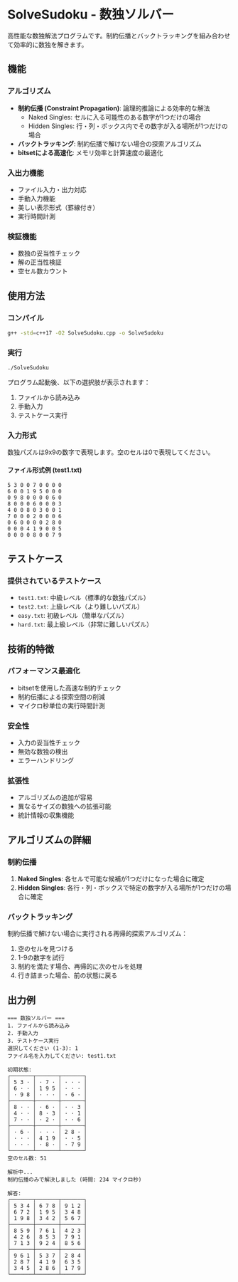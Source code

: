 # SolveSudoku - 数独ソルバー

高性能な数独解法プログラムです。制約伝播とバックトラッキングを組み合わせて効率的に数独を解きます。

## 機能

### アルゴリズム
- **制約伝播 (Constraint Propagation)**: 論理的推論による効率的な解法
  - Naked Singles: セルに入る可能性のある数字が1つだけの場合
  - Hidden Singles: 行・列・ボックス内でその数字が入る場所が1つだけの場合
- **バックトラッキング**: 制約伝播で解けない場合の探索アルゴリズム
- **bitsetによる高速化**: メモリ効率と計算速度の最適化

### 入出力機能
- ファイル入力・出力対応
- 手動入力機能
- 美しい表示形式（罫線付き）
- 実行時間計測

### 検証機能
- 数独の妥当性チェック
- 解の正当性検証
- 空セル数カウント

## 使用方法

### コンパイル
```bash
g++ -std=c++17 -O2 SolveSudoku.cpp -o SolveSudoku
```

### 実行
```bash
./SolveSudoku
```

プログラム起動後、以下の選択肢が表示されます：
1. ファイルから読み込み
2. 手動入力
3. テストケース実行

### 入力形式
数独パズルは9x9の数字で表現します。空のセルは0で表現してください。

#### ファイル形式例 (test1.txt)
```
5 3 0 0 7 0 0 0 0
6 0 0 1 9 5 0 0 0
0 9 8 0 0 0 0 6 0
8 0 0 0 6 0 0 0 3
4 0 0 8 0 3 0 0 1
7 0 0 0 2 0 0 0 6
0 6 0 0 0 0 2 8 0
0 0 0 4 1 9 0 0 5
0 0 0 0 8 0 0 7 9
```

## テストケース

### 提供されているテストケース
- `test1.txt`: 中級レベル（標準的な数独パズル）
- `test2.txt`: 上級レベル（より難しいパズル）
- `easy.txt`: 初級レベル（簡単なパズル）
- `hard.txt`: 最上級レベル（非常に難しいパズル）

## 技術的特徴

### パフォーマンス最適化
- bitsetを使用した高速な制約チェック
- 制約伝播による探索空間の削減
- マイクロ秒単位の実行時間計測

### 安全性
- 入力の妥当性チェック
- 無効な数独の検出
- エラーハンドリング

### 拡張性
- アルゴリズムの追加が容易
- 異なるサイズの数独への拡張可能
- 統計情報の収集機能

## アルゴリズムの詳細

### 制約伝播
1. **Naked Singles**: 各セルで可能な候補が1つだけになった場合に確定
2. **Hidden Singles**: 各行・列・ボックスで特定の数字が入る場所が1つだけの場合に確定

### バックトラッキング
制約伝播で解けない場合に実行される再帰的探索アルゴリズム：
1. 空のセルを見つける
2. 1-9の数字を試行
3. 制約を満たす場合、再帰的に次のセルを処理
4. 行き詰まった場合、前の状態に戻る

## 出力例

```
=== 数独ソルバー ===
1. ファイルから読み込み
2. 手動入力  
3. テストケース実行
選択してください (1-3): 1
ファイル名を入力してください: test1.txt

初期状態:
┌───────┬───────┬───────┐
│ 5 3 · │ · 7 · │ · · · │
│ 6 · · │ 1 9 5 │ · · · │
│ · 9 8 │ · · · │ · 6 · │
├───────┼───────┼───────┤
│ 8 · · │ · 6 · │ · · 3 │
│ 4 · · │ 8 · 3 │ · · 1 │
│ 7 · · │ · 2 · │ · · 6 │
├───────┼───────┼───────┤
│ · 6 · │ · · · │ 2 8 · │
│ · · · │ 4 1 9 │ · · 5 │
│ · · · │ · 8 · │ · 7 9 │
└───────┴───────┴───────┘
空のセル数: 51

解析中...
制約伝播のみで解決しました (時間: 234 マイクロ秒)

解答:
┌───────┬───────┬───────┐
│ 5 3 4 │ 6 7 8 │ 9 1 2 │
│ 6 7 2 │ 1 9 5 │ 3 4 8 │
│ 1 9 8 │ 3 4 2 │ 5 6 7 │
├───────┼───────┼───────┤
│ 8 5 9 │ 7 6 1 │ 4 2 3 │
│ 4 2 6 │ 8 5 3 │ 7 9 1 │
│ 7 1 3 │ 9 2 4 │ 8 5 6 │
├───────┼───────┼───────┤
│ 9 6 1 │ 5 3 7 │ 2 8 4 │
│ 2 8 7 │ 4 1 9 │ 6 3 5 │
│ 3 4 5 │ 2 8 6 │ 1 7 9 │
└───────┴───────┴───────┘
```
